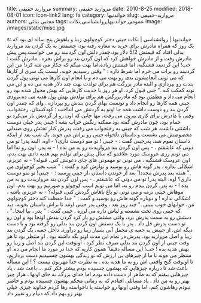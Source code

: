 title: مروارید حقیقی
summary: مروارید حقیقی
date: 2010-8-25
modified: 2018-08-01
icon:  icon-link2
lang: fa
category: خواندنیها
slug: مروارید-حقیقی
authors: مجتبی بنائی
tags: عمومی,خواندنیها,روانشناسی,نکات
image: /images/static/misc.jpg

s: خواندنیها | روانشناسی | نکات  جینی دختر کوچولوی زیبا و باهوش پنج ساله ای بود که یک روز که همراه مادرش برای خرید به مغازه رفته بود، چشمش به یک گردن بند مروارید بدلی افتاد که قیمتش 5/2 دلار بود،چقدر دلش اون گردنبند رو می خواست.پس پیش مادرش رفت و از مادرش خواهش کرد که اون گردن بند رو براش بخره .  مادرش گفت : خب! این گردنبند قشنگیه، اما قیمتش زیاده،اما بهت میگم که چکار می شه کرد! من این گردنبند رو برات می خرم اما شرط داره : " وقتی رسیدیم خونه، لیست یک سری از کارها که می تونی انجامشون بدی رو بهت می دم و با انجام اون کارها می تونی پول گردن بندت رو  بپردازی و البته مادر بزرگت هم برای تولدت بهت چند دلار هدیه می ده و این می تونه کمکت کنه ."  جنی قبول کرد. او هر روز با جدیت کارهایی که بهش محول شده بود رو انجام می داد و مطمئن بود که مادربزرگش هم برای تولدش بهش پول هدیه می ده.بزودی جینی همه کارها رو انجام داد و تونست بهای گردن بندش رو بپردازه .  وای که چقدر اون گردن بند رو دوست داشت.همه جا اونو به گردنش می انداخت ؛ کودکستان، رختخواب، وقتی با مادرش برای کاری بیرون می رفت، تنها جایی که اون رو از گردنش باز می‌کرد تو حمام بود، چون مادرش گفته بود ممکنه رنگش خراب بشه !  جینی پدر خیلی دوست داشتنی داشت. هر شب که جینی به رختخواب می رفت، پدرش کنار تختش روی صندلی مخصوصش می نشست و داستان دلخواه جینی رو براش می خوند. یک شب بعد از اینکه داستان تموم شد، پدرجینی گفت :  - جینی ! تو منو دوست داری؟  - اوه، البته پدر! تو می دونی که عاشقتم .  - پس اون گردن بند مرواریدت رو به من بده !  - نه پدر، اون رو نه! اما می تونم رزی عروسک مورد علاقمو که سال پیش برای تولدم بهم هدیه دادی بهت بدم، اون عروسک قشنگیه ، می تونی تو مهمونی های چای دعوتش کنی، قبوله؟  - نه عزیزم، اشکالی نداره .  پدر گونه هاش رو بوسید و نوازش کرد و گفت : " شب بخیر کوچولوی من ."  هفته بعد پدرش مجددا ً بعد از خوندن داستان ،از جینی پرسید :  - جینی! تو منو دوست داری؟  اوه، البته پدر! تو می دونی که عاشقتم .  - پس اون گردن بند مرواریدت رو به من بده !  - نه پدر، گردن بندم رو نه، اما  می تونم اسب کوچولو و صورتیم رو بهت بدم، اون موهاش خیلی نرمه و می تونی تو باغ باهاش گردش کنی، قبوله؟  - نه عزیزم، باشه ، اشکالی نداره !  و دوباره گونه هاش رو بوسید و گفت : " خدا حفظت کنه دختر کوچولوی من، خوابهای خوب ببینی ."  چند روز بعد ، وقتی پدر جینی اومد تا براش داستان بخونه، دید که جینی روی تخت نشسته و لباش داره می لرزه .  جینی گفت : " پدر ، بیا اینجا ." ، دستش رو به سمت پدرش برد، وقتی مشتش رو باز کرد گردن بندش اونجا بود و اون رو تو دست پدرش قل داد .  پدر با یک دستش اون گردن بند بدلی رو گرفته بود و با دست دیگه اش، از جیبش یه جعبه ی مخمل آبی بسیار زیبا رو درآورد. داخل جعبه، یک گردن بند زیبا و اصل مروارید بود. پدرش در تمام این مدت اونو نگه داشته بود .  او منتظر بود تا هر وقت جینی از اون گردن بند بدلی صرف نظر کرد ، اونوقت این گردن بند اصل و زیبا رو بهش هدیه بده !  خب! این مسأله  دقیقا ً همون کاریه که خدا در مورد ما انجام می ده. او  منتظر می مونه تا ما از چیزهای بی ارزش که تو زندگی بهشون چسبیدیم دست برداریم، تا اونوقت گنج واقعی اش  رو به ما هدیه بده .  به نظرت خدا مهربون نیست ؟ !  این مسأله باعث شد تا درباره چیزهایی که بهشون چسبیده بودم بیشتر فکر کنم ...   باعث شد ، یاد چیزهایی بیفتم  که به ظاهر از دست داده بودم اما خدای بزرگ، به جای اونها ، هزار چیز بهتر رو به من داد .  یاد مسائلی افتادم که یه زمانی محکم بهشون چسبیده بودم و حاضر نبودم رهاشون کنم، اما وقتی اونها رو خواسته یا ناخواسته رها کردم خداوند چیزی خیلی بهتر رو بهم داد که دنیام رو تغییر داد